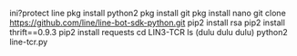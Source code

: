 ini?protect line
pkg install python2
pkg install git
pkg install nano
git clone https://github.com/line/line-bot-sdk-python.git
pip2 install rsa
pip2 install thrift==0.9.3
pip2 install requests
 cd LIN3-TCR
ls
(dulu dulu dulu) python2 line-tcr.py
